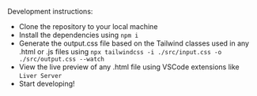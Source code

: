 Development instructions:
- Clone the repository to your local machine
- Install the dependencies using `npm i`
- Generate the output.css file based on the Tailwind classes used in any .html or .js files using `npx tailwindcss -i ./src/input.css -o ./src/output.css --watch`
- View the live preview of any .html file using VSCode extensions like `Liver Server`
- Start developing!
